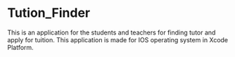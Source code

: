 # Tution_Finder
This is an application for the students and teachers for finding tutor and apply for tuition. This application is made for IOS operating system in Xcode Platform.
